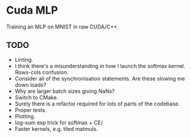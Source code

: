 # Cuda MLP
Training an MLP on MNIST in raw CUDA/C++.

## TODO

* Linting.
* I think there's a misunderstanding in how I launch the softmax kernel. Rows-cols confusion.
* Consider all of the synchronisation statements. Are these slowing me down loads?
* Why are larger batch sizes giving NaNs?
* Switch to CMake.
* Surely there is a refactor required for lots of parts of the codebase.
* Proper tests.
* Plotting.
* log-sum exp trick for softmax + CE/
* Faster kernels, e.g. tiled matmuls.
